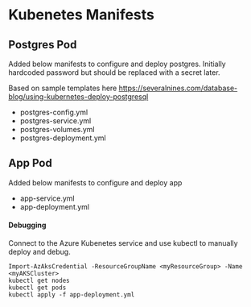 # Kubenetes Manifests



## Postgres Pod

Added below manifests to configure and deploy postgres. Initially hardcoded password but should be replaced with a secret later.

Based on sample templates here https://severalnines.com/database-blog/using-kubernetes-deploy-postgresql


- postgres-config.yml
- postgres-service.yml
- postgres-volumes.yml
- postgres-deployment.yml

## App Pod

Added below manifests to configure and deploy app

- app-service.yml
- app-deployment.yml

#### Debugging

Connect to the Azure Kubenetes service and use kubectl to manually deploy and debug.

```
Import-AzAksCredential -ResourceGroupName <myResourceGroup> -Name <myAKSCluster>
kubectl get nodes
kubectl get pods
kubectl apply -f app-deployment.yml
```